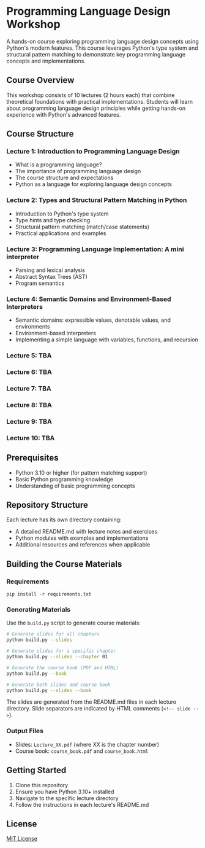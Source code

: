 # Programming Language Design Workshop

A hands-on course exploring programming language design concepts using Python's modern features. This course leverages Python's type system and structural pattern matching to demonstrate key programming language concepts and implementations.

## Course Overview

This workshop consists of 10 lectures (2 hours each) that combine theoretical foundations with practical implementations. Students will learn about programming language design principles while getting hands-on experience with Python's advanced features.

## Course Structure

### Lecture 1: Introduction to Programming Language Design
- What is a programming language?
- The importance of programming language design
- The course structure and expectations
- Python as a language for exploring language design concepts

### Lecture 2: Types and Structural Pattern Matching in Python
- Introduction to Python's type system
- Type hints and type checking
- Structural pattern matching (match/case statements)
- Practical applications and examples

### Lecture 3: Programming Language Implementation: A mini interpreter
- Parsing and lexical analysis
- Abstract Syntax Trees (AST)
- Program semantics

### Lecture 4: Semantic Domains and Environment-Based Interpreters
- Semantic domains: expressible values, denotable values, and environments
- Environment-based interpreters
- Implementing a simple language with variables, functions, and recursion

### Lecture 5: TBA

### Lecture 6: TBA

### Lecture 7: TBA

### Lecture 8: TBA

### Lecture 9: TBA

### Lecture 10: TBA

## Prerequisites
- Python 3.10 or higher (for pattern matching support)
- Basic Python programming knowledge
- Understanding of basic programming concepts

## Repository Structure
Each lecture has its own directory containing:
- A detailed README.md with lecture notes and exercises
- Python modules with examples and implementations
- Additional resources and references when applicable

## Building the Course Materials

### Requirements
```
pip install -r requirements.txt
```

### Generating Materials
Use the `build.py` script to generate course materials:

```bash
# Generate slides for all chapters
python build.py --slides

# Generate slides for a specific chapter
python build.py --slides --chapter 01

# Generate the course book (PDF and HTML)
python build.py --book

# Generate both slides and course book
python build.py --slides --book
```

The slides are generated from the README.md files in each lecture directory. Slide separators are indicated by HTML comments (`<!-- slide -->`).

### Output Files
- Slides: `Lecture_XX.pdf` (where XX is the chapter number)
- Course book: `course_book.pdf` and `course_book.html`

## Getting Started
1. Clone this repository
2. Ensure you have Python 3.10+ installed
3. Navigate to the specific lecture directory
4. Follow the instructions in each lecture's README.md

## License
[MIT License](LICENSE)